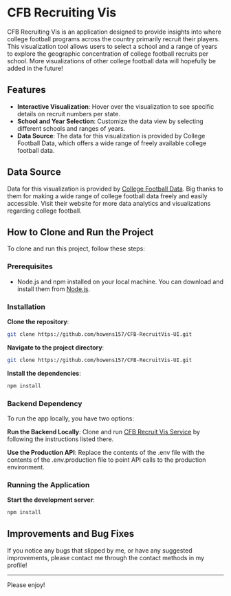 # CFB Recruiting Vis

CFB Recruiting Vis is an application designed to provide insights into where college football programs across the country primarily recruit their players. This visualization tool allows users to select a school and a range of years to explore the geographic concentration of college football recruits per school. More visualizations of other college football data will hopefully be added in the future!

## Features

- **Interactive Visualization**: Hover over the visualization to see specific details on recruit numbers per state.
- **School and Year Selection**: Customize the data view by selecting different schools and ranges of years.
- **Data Source**: The data for this visualization is provided by College Football Data, which offers a wide range of freely available college football data.

## Data Source

Data for this visualization is provided by [College Football Data](https://collegefootballdata.com/). Big thanks to them for making a wide range of college football data freely and easily accessible. Visit their website for more data analytics and visualizations regarding college football.

## How to Clone and Run the Project

To clone and run this project, follow these steps:

### Prerequisites

- Node.js and npm installed on your local machine. You can download and install them from [Node.js](https://nodejs.org/).

### Installation

**Clone the repository**:

   ```bash
   git clone https://github.com/howens157/CFB-RecruitVis-UI.git

   ```

**Navigate to the project directory**:

   ```bash
   git clone https://github.com/howens157/CFB-RecruitVis-UI.git
   ```

**Install the dependencies**:

   ```bash
   npm install
   ```

### Backend Dependency
To run the app locally, you have two options:

**Run the Backend Locally**: Clone and run [CFB Recruit Vis Service](https://github.com/howens157/CFB-RecruitVis-Service) by following the instructions listed there.

**Use the Production API**: Replace the contents of the .env file with the contents of the .env.production file to point API calls to the production environment.

### Running the Application

**Start the development server**:

   ```bash
   npm install
   ```

## Improvements and Bug Fixes

If you notice any bugs that slipped by me, or have any suggested improvements, please contact me through the contact methods in my profile!

***

Please enjoy!
